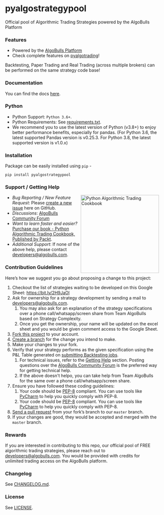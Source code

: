 # pyalgostrategypool
Official pool of Algorithmic Trading Strategies powered by the AlgoBulls Platform


### Features
- Powered by the [AlgoBulls Platform](https://algobulls.com)
- Check complete features on [pyalgotrading](https://github.com/algobulls/pyalgotrading#features)!
    
Backtesting, Paper Trading and Real Trading (across multiple brokers) can be performed on the same strategy code base!

### Documentation
You can find the docs [here](https://algobulls.github.io/pyalgotrading/).

### Python 
- Python Support: `Python 3.6+`.
- Python Requirements: See [requirements.txt](https://github.com/algobulls/pyalgostrategypool/blob/master/requirements.txt).
- We recommend you to use the latest version of Python (v3.8+) to enjoy better performance benefits, especially for pandas. (For Python 3.6, the latest supported Pandas version is v0.25.3. For Python 3.8, the latest supported version is v1.0.x)

### Installation
Package can be easily installed using `pip` - 
```
pip install pyalgostrategypool
```

### Support / Getting Help

<a href="https://www.packtpub.com/product/python-algorithmic-trading-cookbook/9781838989354"><img src="https://static.packt-cdn.com/products/9781838989354/cover/smaller" alt="Python Algorithmic Trading Cookbook" height="256px" align="right"></a>

- *Bug Reporting / New Feature Request*: Please [create a new issue](https://github.com/algobulls/pyalgostrategypool/issues/new) here on GitHub.
- *Discussions*: [AlgoBulls Community Forum](https://community.algobulls.com)
- *Want to learn faster and easier?* [Purchase our book - Python Algorithmic Trading Cookbook, Published by Packt](https://www.packtpub.com/product/python-algorithmic-trading-cookbook/9781838989354).
- *Additional Support*: If none of the above help, please contact [developers@algobulls.com](mailto:developers@algobulls.com).

### Contribution Guidelines
Here’s how we suggest you go about proposing a change to this project:

1. Checkout the list of strategies waiting to be developed on this Google Sheet: https://bit.ly/2H9JaOl
2. Ask for ownership for a strategy development by sending a mail to [developers@algobulls.com](mailto:developers@algobulls.com). 
    1. You may also ask for an explanation of the strategy specifications over a phone call/whatsapp/screen share from Team AlgoBulls based on Strategy Complexity.
    1. Once you get the ownership, your name will be updated on the excel sheet and you would be given comment access to the Google Sheet.    
1. [Fork this project][fork] to your account.
1. [Create a branch][branch] for the change you intend to make.
1. Make your changes to your fork.
1. Verify that your strategy performs as the given specification using the P&L Table generated on [submitting Backtesting jobs](https://algobulls.github.io/pyalgotrading/testing/#submit-a-job). 
    1. For technical issues, refer to the [Getting Help](https://github.com/algobulls/pyalgostrategypool#support--getting-help) section. Posting questions over the [AlgoBulls Community Forum](https://community.algobulls.com) is the preferred way for getting technical help.
    1. If the above doesn't helpo, you can take help from Team AlgoBulls for the same over a phone call/whatsapp/screen share.
1. Ensure you have followed these coding guidelines:
    1. Your code should be [PEP-8](https://www.python.org/dev/peps/pep-0008/) compliant. You can use tools like [PyCharm](https://www.jetbrains.com/pycharm/download/) to help you quickly comply with PEP-8.
    1. Your code should be [PEP-8](https://www.python.org/dev/peps/pep-0008/) compliant. You can use tools like [PyCharm]() to help you quickly comply with PEP-8.
1. [Send a pull request][pr] from your fork’s branch to our `master` branch.
1. If your changes are good, they would be accepted and merged with the `master` branch.

[fork]: https://help.github.com/articles/fork-a-repo/
[branch]: https://help.github.com/articles/creating-and-deleting-branches-within-your-repository
[pr]: https://help.github.com/articles/using-pull-requests/

### Rewards
If you are interested in contributing to this repo, our official pool of FREE algorithmic trading strategies, please reach out to [developers@algobulls.com](mailto:developers@algobulls.com). You would be provided with credits for unlimited trading access on the AlgoBulls platform.

### Changelog
See [CHANGELOG.md](https://github.com/algobulls/pyalgostrategypool/blob/master/CHANGELOG.md).

### License
See [LICENSE](https://github.com/algobulls/pyalgostrategypool/blob/master/LICENSE).
